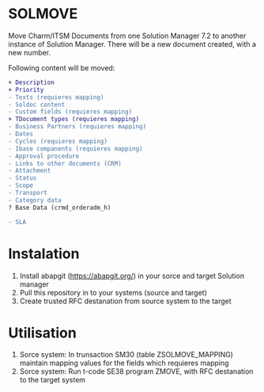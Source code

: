 # SOLMOVE
Move Charm/ITSM Documents from one Solution Manager 7.2 to another instance of Solution Manager. 
There will be a new document created, with a new number.

Following content will be moved:
```diff
+ Description
+ Priority
- Texts (requieres mapping)
- Soldoc content
- Custom fields (requieres mapping)
+ TDocument types (requieres mapping)
- Business Partners (requieres mapping)
- Dates
- Cycles (requieres mapping)
- Ibase companents (requieres mapping)
- Approval procedure
- Links to other documents (CRM)
- Attachment
- Status
- Scope
- Transport
- Category data
? Base Data (crmd_orderadm_h)

- SLA
```

# Instalation
1) Install abapgit (https://abapgit.org/) in your sorce and target Solution manager
2) Pull this repository in to your systems (source and target)
3) Create trusted RFC destanation from source system to the target

# Utilisation
1)  Sorce system: In trunsaction SM30 (table ZSOLMOVE_MAPPING) maintain mapping values for the fields which requieres mapping
2)  Sorce system: Run t-code SE38 program ZMOVE, with RFC destanation to the target system 

